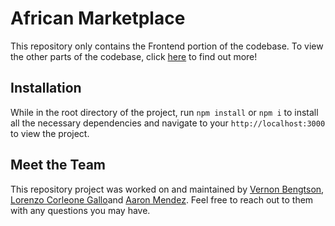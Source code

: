 # African Marketplace

This repository only contains the Frontend portion of the codebase. To view the other parts of the codebase, click [here](https://github.com/Build-Week-AfricanMarket4) to find out more!

## Installation

While in the root directory of the project, run `npm install` or `npm i` to install all the necessary dependencies and navigate to your `http://localhost:3000` to view the project.

## Meet the Team

This repository project was worked on and maintained by [Vernon Bengtson](https://github.com/VABIII),
[Lorenzo Corleone Gallo](https://github.com/lgallo95)and [Aaron Mendez](https://github.com/aaronamendez). Feel free to reach out to them with any questions you may have.
